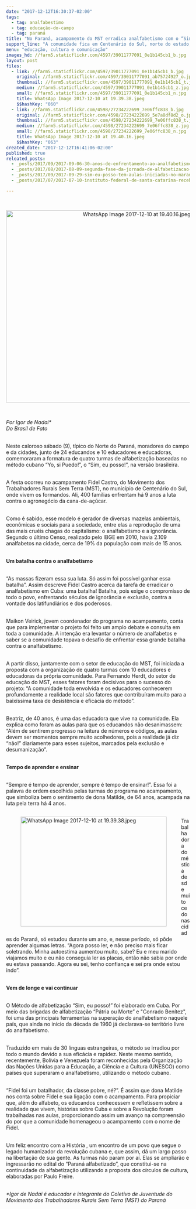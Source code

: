 ```yaml
---
date: "2017-12-12T16:30:37-02:00"
tags:
  - tag: analfabestimo
  - tag: educação-do-campo
  - tag: paraná
title: "No Paraná, acampamento do MST erradica analfabetismo com o “Sim, eu posso!”"
support_line: "A comunidade fica em Centenário do Sul, norte do estado, onde o índice de analfabetismo chegava a 19% em 2010"
menu: "educação, cultura e comunicação"
images_hd: //farm5.staticflickr.com/4597/39011777091_0e1b145cb1_b.jpg
layout: post
files:
  - link: //farm5.staticflickr.com/4597/39011777091_0e1b145cb1_b.jpg
    original: //farm5.staticflickr.com/4597/39011777091_ab75724927_o.jpg
    thumbnail: //farm5.staticflickr.com/4597/39011777091_0e1b145cb1_t.jpg
    medium: //farm5.staticflickr.com/4597/39011777091_0e1b145cb1_z.jpg
    small: //farm5.staticflickr.com/4597/39011777091_0e1b145cb1_n.jpg
    title: WhatsApp Image 2017-12-10 at 19.39.38.jpeg
    $$hashKey: "060"
  - link: //farm5.staticflickr.com/4598/27234222699_7e06ffc838_b.jpg
    original: //farm5.staticflickr.com/4598/27234222699_5e7a8df8d2_o.jpg
    thumbnail: //farm5.staticflickr.com/4598/27234222699_7e06ffc838_t.jpg
    medium: //farm5.staticflickr.com/4598/27234222699_7e06ffc838_z.jpg
    small: //farm5.staticflickr.com/4598/27234222699_7e06ffc838_n.jpg
    title: WhatsApp Image 2017-12-10 at 19.40.16.jpeg
    $$hashKey: "063"
created_date: "2017-12-12T16:41:06-02:00"
published: true
releated_posts:
  - _posts/2017/09/2017-09-06-30-anos-de-enfrentamento-ao-analfabetismo.md
  - _posts/2017/08/2017-08-09-segunda-fase-da-jornada-de-alfabetizacao-no-maranhao-ja-alcanca-mais-de-18-mil-educandos.md
  - _posts/2017/09/2017-09-29-sim-eu-posso-tem-aulas-iniciadas-no-maranhao.md
  - _posts/2017/07/2017-07-10-instituto-federal-de-santa-catarina-recebe-atividades-da-juventude-sem-terra.md

---
```

<p>&nbsp;</p>

<p style="text-align:center"><img alt="WhatsApp Image 2017-12-10 at 19.40.16.jpeg" height="525" src="//farm5.staticflickr.com/4598/27234222699_7e06ffc838_b.jpg" width="700" /></p>

<p>&nbsp;</p>

<p><em>Por Igor de Nadai*<br />
Do Brasil de Fato&nbsp;</em>&nbsp;</p>

<p><br />
Neste caloroso s&aacute;bado (9), t&iacute;pico do Norte do Paran&aacute;, moradores do campo e da cidades, junto de 24 educandos e 10 educadores e educadoras, comemoraram a formatura de quatro turmas de alfabetiza&ccedil;&atilde;o baseadas no m&eacute;todo cubano &ldquo;Yo, si Puedo!&rdquo;, o &ldquo;Sim, eu posso!&rdquo;, na vers&atilde;o brasileira.</p>

<p><br />
A festa ocorreu no acampamento Fidel Castro, do Movimento dos Trabalhadores Rurais Sem Terra (MST), no munic&iacute;pio de Centen&aacute;rio do Sul, onde vivem os formandos. Ali, 400 fam&iacute;lias enfrentam h&aacute; 9 anos a luta contra o agroneg&oacute;cio da cana-de-a&ccedil;&uacute;car.</p>

<p><br />
Como &eacute; sabido, esse modelo &eacute; gerador de diversas mazelas ambientais, econ&ocirc;micas e sociais para a sociedade, entre elas a reprodu&ccedil;&atilde;o de uma das mais cru&eacute;is chagas do capitalismo: o analfabetismo e a ignor&acirc;ncia. Segundo o &uacute;ltimo Censo, realizado pelo IBGE em 2010, havia 2.109 analfabetos na cidade, cerca de 19% da popula&ccedil;&atilde;o com mais de 15 anos.</p>

<p><br />
<strong>Um batalha contra o analfabetismo</strong></p>

<p><br />
&ldquo;As massas fizeram essa sua luta. S&oacute; assim foi poss&iacute;vel ganhar essa batalha&rdquo;. Assim descreve Fidel Castro acerca da tarefa de erradicar o analfabetismo em Cuba: uma batalha! Batalha, pois exige o compromisso de todo o povo, enfrentando s&eacute;culos de ignor&acirc;ncia e exclus&atilde;o, contra a vontade dos latifundi&aacute;rios e dos poderosos.</p>

<p><br />
Maikon Veirick, jovem coordenador do programa no acampamento, conta que para implementar o projeto foi feito um amplo debate e consulta em toda a comunidade. A inten&ccedil;&atilde;o era levantar o n&uacute;mero de analfabetos e saber se a comunidade topava o desafio de enfrentar essa grande batalha contra o analfabetismo.</p>

<p><br />
A partir disso, juntamente com o setor de educa&ccedil;&atilde;o do MST, foi iniciada a proposta com a organiza&ccedil;&atilde;o de quatro turmas com 10 educadores e educadoras da pr&oacute;pria comunidade. Para Fernando Herdt, do setor de educa&ccedil;&atilde;o do MST, esses fatores foram decisivos para o sucesso do projeto: &ldquo;A comunidade toda envolvida e os educadores conhecerem profundamente a realidade local s&atilde;o fatores que contribu&iacute;ram muito para a baix&iacute;ssima taxa de desist&ecirc;ncia e efic&aacute;cia do m&eacute;todo&rdquo;.</p>

<p><br />
Beatriz, de 40 anos, &eacute; uma das educadora que vive na comunidade. Ela explica como foram as aulas para que os educandos n&atilde;o desanimassem: &ldquo;Al&eacute;m de sentirem progresso na leitura de n&uacute;meros e c&oacute;digos, as aulas devem ser momentos sempre muito acolhedores, pois a realidade j&aacute; diz &ldquo;n&atilde;o!&rdquo; diariamente para esses sujeitos, marcados pela exclus&atilde;o e desumaniza&ccedil;&atilde;o&rdquo;.</p>

<p><br />
<strong>Tempo de aprender e ensinar</strong></p>

<p><br />
&ldquo;Sempre &eacute; tempo de aprender, sempre &eacute; tempo de ensinar!&rdquo;. Essa foi a palavra de ordem escolhida pelas turmas do programa no acampamento, que simboliza bem o sentimento de dona Matilde, de 64 anos, acampada na luta pela terra h&aacute; 4 anos.</p>

<figure class="image" style="float:left"><img alt="WhatsApp Image 2017-12-10 at 19.39.38.jpeg" height="300" src="//farm5.staticflickr.com/4597/39011777091_0e1b145cb1_b.jpg" width="400" />
<figcaption></figcaption>
</figure>

<p><br />
Trabalhadora dom&eacute;stica desde muito cedo nas cidades do Paran&aacute;, s&oacute; estudou durante um ano, e, nesse per&iacute;odo, s&oacute; p&ocirc;de aprender algumas letras. &ldquo;Agora posso ler, e n&atilde;o preciso mais ficar soletrando. Minha autoestima aumentou muito, sabe? Eu e meu marido viajamos muito e eu n&atilde;o conseguia ler as placas, ent&atilde;o n&atilde;o sabia por onde eu estava passando. Agora eu sei, tenho confian&ccedil;a e sei pra onde estou indo&rdquo;.</p>

<p><br />
<strong>Vem de longe e vai continuar</strong></p>

<p><br />
O M&eacute;todo de alfabetiza&ccedil;&atilde;o &ldquo;Sim, eu posso!&rdquo; foi elaborado em Cuba. Por meio das brigadas de alfabetiza&ccedil;&atilde;o &ldquo;P&aacute;tria ou Morte&rdquo; e &quot;Conrado Ben&iacute;tez&quot;, foi uma das principais ferramentas na supera&ccedil;&atilde;o do analfabetismo naquele pa&iacute;s, que ainda no in&iacute;cio da d&eacute;cada de 1960 j&aacute; declarava-se territ&oacute;rio livre do analfabetismo.</p>

<p><br />
Traduzido em mais de 30 l&iacute;nguas estrangeiras, o m&eacute;todo se irradiou por todo o mundo devido a sua efic&aacute;cia e rapidez. Neste mesmo sentido, recentemente, Bol&iacute;via e Venezuela foram reconhecidas pela Organiza&ccedil;&atilde;o das Na&ccedil;&otilde;es Unidas para a Educa&ccedil;&atilde;o, a Ci&ecirc;ncia e a Cultura (UNESCO) como pa&iacute;ses que superaram o analfabetismo, utilizando o m&eacute;todo cubano.</p>

<p><br />
&ldquo;Fidel foi um batalhador, da classe pobre, n&eacute;?&rdquo;. &Eacute; assim que dona Matilde nos conta sobre Fidel e sua liga&ccedil;&atilde;o com o acampamento. Para propiciar que, al&eacute;m do alfabeto, os educandos conhecessem e refletissem sobre a realidade que vivem, hist&oacute;rias sobre Cuba e sobre a Revolu&ccedil;&atilde;o foram trabalhadas nas aulas, proporcionando assim um avan&ccedil;o na compreens&atilde;o do por que a comunidade homenageou o acampamento com o nome de Fidel.</p>

<p><br />
Um feliz encontro com a Hist&oacute;ria , um encontro de um povo que segue o legado humanizador da revolu&ccedil;&atilde;o cubana e, que assim, d&aacute; um largo passo na liberta&ccedil;&atilde;o de sua gente. As turmas n&atilde;o param por a&iacute;. Elas se ampliar&atilde;o e ingressar&atilde;o no edital do &ldquo;Paran&aacute; alfabetizado&rdquo;, que constitui-se na continuidade da alfabetiza&ccedil;&atilde;o utilizando a proposta dos c&iacute;rculos de cultura, elaboradas por Paulo Freire.</p>

<p><br />
<em>*Igor de Nadai &eacute; educador e integrante do Coletivo de Juventude do Movimento dos Trabalhadores Rurais Sem Terra (MST) do Paran&aacute;</em></p>
